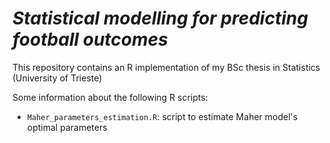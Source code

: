 # *Statistical modelling for predicting football outcomes*
This repository contains an R implementation of my BSc thesis in Statistics (University of Trieste)

Some information about the following R scripts:
- `Maher_parameters_estimation.R`: script to estimate Maher model's optimal parameters
